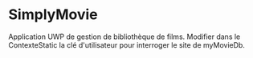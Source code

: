 ﻿# SimplyMovie
Application UWP de gestion de bibliothèque de films.
Modifier dans le ContexteStatic la clé d'utilisateur pour interroger le site de myMovieDb.
